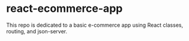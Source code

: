 # react-ecommerce-app
This repo is dedicated to a basic e-commerce app using React classes, routing, and json-server.
